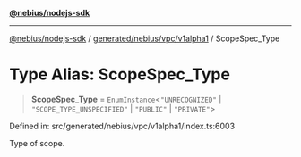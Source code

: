 [**@nebius/nodejs-sdk**](../../../../../README.md)

***

[@nebius/nodejs-sdk](../../../../../README.md) / [generated/nebius/vpc/v1alpha1](../README.md) / ScopeSpec\_Type

# Type Alias: ScopeSpec\_Type

> **ScopeSpec\_Type** = `EnumInstance`\<`"UNRECOGNIZED"` \| `"SCOPE_TYPE_UNSPECIFIED"` \| `"PUBLIC"` \| `"PRIVATE"`\>

Defined in: src/generated/nebius/vpc/v1alpha1/index.ts:6003

Type of scope.
